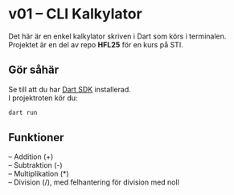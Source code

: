 # v01 – CLI Kalkylator

Det här är en enkel kalkylator skriven i Dart som körs i terminalen.  
Projektet är en del av repo **HFL25** för en kurs på STI.

## Gör såhär

Se till att du har [Dart SDK](https://dart.dev/get-dart) installerad.  
I projektroten kör du:

```bash
dart run
```

## Funktioner

–	Addition (+)  
–	Subtraktion (-)  
–	Multiplikation (*)  
–	Division (/), med felhantering för division med noll
